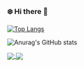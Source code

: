 ### :snowflake: Hi there 👋
[![Top Langs](https://github-readme-stats-snow.vercel.app/api/top-langs/?username=Colmar-zlicheng&layout=compact)](https://github.com/Colmar-zlicheng)

![Anurag's GitHub stats](https://github-readme-stats-snow.vercel.app/api?username=Colmar-zlicheng&show_icons=true&theme=radical)


<a href="https://github.com/Colmar-zlicheng">
  <img align="center" src="https://github-readme-stats-snow.vercel.app/api/top-langs/?username=Colmar-zlicheng&layout=compact"/>
</a>
<a >
  <img align="center" src="https://github-readme-stats-snow.vercel.app/api?username=Colmar-zlicheng&show_icons=true&theme=radical"/>
</a>

<!--
**Colmar-zlicheng/Colmar-zlicheng** is a ✨ _special_ ✨ repository because its `README.md` (this file) appears on your GitHub profile.

Here are some ideas to get you started:

- 🔭 I’m currently working on ...
- 🌱 I’m currently learning ...
- 👯 I’m looking to collaborate on ...
- 🤔 I’m looking for help with ...
- 💬 Ask me about ...
- 📫 How to reach me: ...
- 😄 Pronouns: ...
- ⚡ Fun fact: ...
-->
